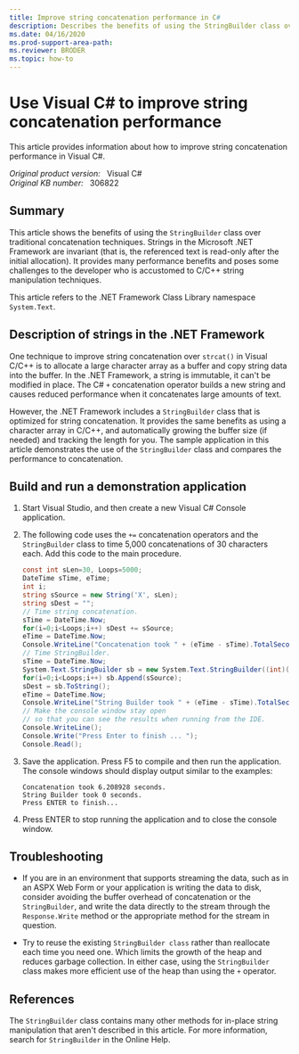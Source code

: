 ```yaml
---
title: Improve string concatenation performance in C#
description: Describes the benefits of using the StringBuilder class over traditional concatenation techniques.
ms.date: 04/16/2020
ms.prod-support-area-path: 
ms.reviewer: BRODER
ms.topic: how-to
---
```

# Use Visual C# to improve string concatenation performance

This article provides information about how to improve string concatenation performance in Visual C#.

_Original product version:_ &nbsp; Visual C#  
_Original KB number:_ &nbsp; 306822

## Summary

This article shows the benefits of using the `StringBuilder` class over traditional concatenation techniques. Strings in the Microsoft .NET Framework are invariant (that is, the referenced text is read-only after the initial allocation). It provides many performance benefits and poses some challenges to the developer who is accustomed to C/C++ string manipulation techniques.

This article refers to the .NET Framework Class Library namespace `System.Text`.

## Description of strings in the .NET Framework

One technique to improve string concatenation over `strcat()` in Visual C/C++ is to allocate a large character array as a buffer and copy string data into the buffer. In the .NET Framework, a string is immutable, it can't be modified in place. The C# `+` concatenation operator builds a new string and causes reduced performance when it concatenates large amounts of text.

However, the .NET Framework includes a `StringBuilder` class that is optimized for string concatenation. It provides the same benefits as using a character array in C/C++, and automatically growing the buffer size (if needed) and tracking the length for you. The sample application in this article demonstrates the use of the `StringBuilder` class and compares the performance to concatenation.

## Build and run a demonstration application

1. Start Visual Studio, and then create a new Visual C# Console application.
2. The following code uses the `+=` concatenation operators and the `StringBuilder` class to time 5,000 concatenations of 30 characters each. Add this code to the main procedure.

    ```csharp
    const int sLen=30, Loops=5000;
    DateTime sTime, eTime;
    int i;
    string sSource = new String('X', sLen);
    string sDest = "";
    // Time string concatenation.
    sTime = DateTime.Now;
    for(i=0;i<Loops;i++) sDest += sSource;
    eTime = DateTime.Now;
    Console.WriteLine("Concatenation took " + (eTime - sTime).TotalSeconds + " seconds.");
    // Time StringBuilder.
    sTime = DateTime.Now;
    System.Text.StringBuilder sb = new System.Text.StringBuilder((int)(sLen * Loops * 1.1));
    for(i=0;i<Loops;i++) sb.Append(sSource);
    sDest = sb.ToString();
    eTime = DateTime.Now;
    Console.WriteLine("String Builder took " + (eTime - sTime).TotalSeconds + " seconds.");
    // Make the console window stay open
    // so that you can see the results when running from the IDE.
    Console.WriteLine();
    Console.Write("Press Enter to finish ... ");
    Console.Read();
    ```

3. Save the application. Press F5 to compile and then run the application. The console windows should display output similar to the  examples:

    ```console
    Concatenation took 6.208928 seconds.
    String Builder took 0 seconds.
    Press ENTER to finish...
    ```

4. Press ENTER to stop running the application and to close the console window.

## Troubleshooting

- If you are in an environment that supports streaming the data, such as in an ASPX Web Form or your application is writing the data to disk, consider avoiding the buffer overhead of concatenation or the `StringBuilder`, and write the data directly to the stream through the `Response.Write` method or the appropriate method for the stream in question.

- Try to reuse the existing `StringBuilder class` rather than reallocate each time you need one. Which limits the growth of the heap and reduces garbage collection. In either case, using the `StringBuilder` class makes more efficient use of the heap than using the `+` operator.

## References

The `StringBuilder` class contains many other methods for in-place string manipulation that aren't described in this article. For more information, search for `StringBuilder` in the Online Help.
